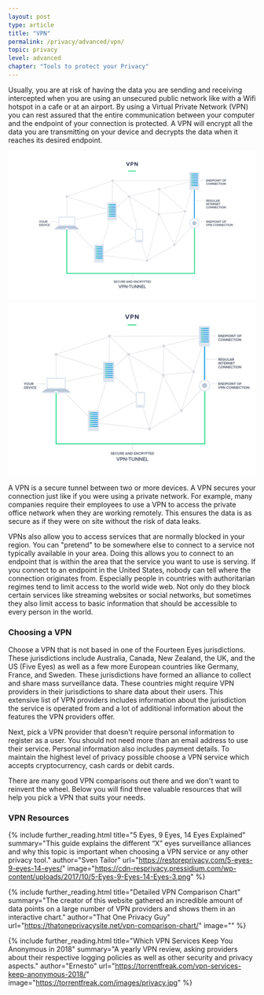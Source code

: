 ```yaml
---
layout: post
type: article
title: "VPN"
permalink: /privacy/advanced/vpn/
topic: privacy
level: advanced
chapter: "Tools to protect your Privacy"
---
```


Usually, you are at risk of having the data you are sending and receiving intercepted when you are using an unsecured public network like with a Wifi hotspot in a cafe or at an airport. By using a Virtual Private Network (VPN) you can rest assured that the entire communication between your computer and the endpoint of your connection is protected. A VPN will encrypt all the data you are transmitting on your device and decrypts the data when it reaches its desired endpoint.

![vpn](/assets/post_files/privacy/advanced/vpn/vpn_D.jpg)
![vpn](/assets/post_files/privacy/advanced/vpn/vpn_M.jpg)

A VPN is a secure tunnel between two or more devices. A VPN secures your connection just like if you were using a private network. For example, many companies require their employees to use a VPN to access the private office network when they are working remotely. This ensures the data is as secure as if they were on site without the risk of data leaks.

VPNs also allow you to access services that are normally blocked in your region. You can "pretend" to be somewhere else to connect to a service not typically available in your area. Doing this allows you to connect to an endpoint that is within the area that the service you want to use is serving. If you connect to an endpoint in the United States, nobody can tell where the connection originates from. Especially people in countries with authoritarian regimes tend to limit access to the world wide web. Not only do they block certain services like streaming websites or social networks, but sometimes they also limit access to basic information that should be accessible to every person in the world.

### Choosing a VPN

Choose a VPN that is not based in one of the Fourteen Eyes jurisdictions. These jurisdictions include Australia, Canada, New Zealand, the UK, and the US (Five Eyes) as well as a few more European countries like Germany, France, and Sweden. These jurisdictions have formed an alliance to collect and share mass surveillance data. These countries might require VPN providers in their jurisdictions to share data about their users. This extensive list of VPN providers includes information about the jurisdiction the service is operated from and a lot of additional information about the features the VPN providers offer.

Next, pick a VPN provider that doesn't require personal information to register as a user. You should not need more than an email address to use their service. Personal information also includes payment details. To maintain the highest level of privacy possible choose a VPN service which accepts cryptocurrency, cash cards or debit cards.

There are many good VPN comparisons out there and we don't want to reinvent the wheel. Below you will find three valuable resources that will help you pick a VPN that suits your needs.

### VPN Resources

{%
  include further_reading.html
  title="5 Eyes, 9 Eyes, 14 Eyes Explained"
  summary="This guide explains the different “X” eyes surveillance alliances and why this topic is important when choosing a VPN service or any other privacy tool."
  author="Sven Tailor" url="https://restoreprivacy.com/5-eyes-9-eyes-14-eyes/"
  image="https://cdn-resprivacy.pressidium.com/wp-content/uploads/2017/10/5-Eyes-9-Eyes-14-Eyes-3.png"
%}

{%
  include further_reading.html title="Detailed VPN Comparison Chart"
  summary="The creator of this website gathered an incredible amount of data points on a large number of VPN providers and shows them in an interactive chart."
  author="That One Privacy Guy"
  url="https://thatoneprivacysite.net/vpn-comparison-chart/"
  image=""
%}

{%
  include further_reading.html
  title="Which VPN Services Keep You Anonymous in 2018"
  summary="A yearly VPN review, asking providers about their respective logging policies as well as other security and privacy aspects."
  author="Ernesto" url="https://torrentfreak.com/vpn-services-keep-anonymous-2018/"
  image="https://torrentfreak.com/images/privacy.jpg"
%}
